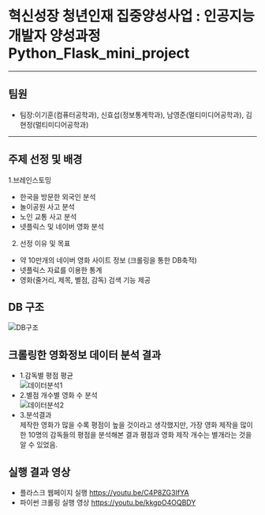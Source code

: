 # 혁신성장 청년인재 집중양성사업 : 인공지능 개발자 양성과정<br>Python_Flask_mini_project
***
## 팀원
* 팀장:이기훈(컴퓨터공학과), 신효섭(정보통계학과), 남영준(멀티미디어공학과), 김현정(멀티미디어공학과)
***
## 주제 선정 및 배경
1.브레인스토밍
- 한국을 방문한 외국인 분석
- 놀이공원 사고 분석
- 노인 교통 사고 분석
- 넷플릭스 및 네이버 영화 분석
2. 선정 이유 및 목표
- 약 10만개의 네이버 영화 사이트 정보 (크롤링을 통한 DB축적)
- 넷플릭스 자료를 이용한 통계
- 영화(줄거리, 제목, 별점, 감독) 검색 기능 제공

## DB 구조
![DB구조](https://user-images.githubusercontent.com/53985471/144696829-93891271-94e7-4c8b-9c40-b94221165689.png)

## 크롤링한 영화정보 데이터 분석 결과
* 1.감독별 평점 평균<br>
![데이터분석1](https://user-images.githubusercontent.com/53985471/144697337-19b4533c-a7d4-41ad-8729-1424a2a7cb2a.png)
* 2.별점 개수별 영화 수 분석<br>
![데이터분석2](https://user-images.githubusercontent.com/53985471/144697367-7b219673-7ddf-47f8-a2f5-ef06d9753e2f.png)
* 3.분석결과<br>
제작한 영화가 많을 수록 평점이 높을 것이라고 생각했지만, 가장 영화 제작을 많이 한 10명의 감독들의 평점을 분석해본 결과 평점과 영화 제작 개수는 별개라는 것을 알 수 있었음.

## 실행 결과 영상
* 플라스크 웹페이지 실행
https://youtu.be/C4P8ZG3IfYA
* 파이썬 크롤링 실행 영상
https://youtu.be/kkgpO4OQBDY
